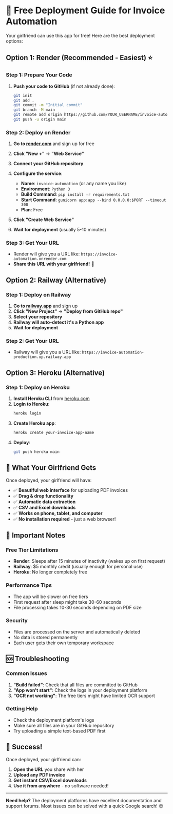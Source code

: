 # 🚀 Free Deployment Guide for Invoice Automation

Your girlfriend can use this app for free! Here are the best deployment options:

## Option 1: Render (Recommended - Easiest) ⭐

### Step 1: Prepare Your Code
1. **Push your code to GitHub** (if not already done):
   ```bash
   git init
   git add .
   git commit -m "Initial commit"
   git branch -M main
   git remote add origin https://github.com/YOUR_USERNAME/invoice-automation.git
   git push -u origin main
   ```

### Step 2: Deploy on Render
1. **Go to [render.com](https://render.com)** and sign up for free
2. **Click "New +"** → **"Web Service"**
3. **Connect your GitHub repository**
4. **Configure the service**:
   - **Name**: `invoice-automation` (or any name you like)
   - **Environment**: `Python 3`
   - **Build Command**: `pip install -r requirements.txt`
   - **Start Command**: `gunicorn app:app --bind 0.0.0.0:$PORT --timeout 300`
   - **Plan**: Free

5. **Click "Create Web Service"**
6. **Wait for deployment** (usually 5-10 minutes)

### Step 3: Get Your URL
- Render will give you a URL like: `https://invoice-automation.onrender.com`
- **Share this URL with your girlfriend!** 🎉

## Option 2: Railway (Alternative)

### Step 1: Deploy on Railway
1. **Go to [railway.app](https://railway.app)** and sign up
2. **Click "New Project"** → **"Deploy from GitHub repo"**
3. **Select your repository**
4. **Railway will auto-detect it's a Python app**
5. **Wait for deployment**

### Step 2: Get Your URL
- Railway will give you a URL like: `https://invoice-automation-production.up.railway.app`

## Option 3: Heroku (Alternative)

### Step 1: Deploy on Heroku
1. **Install Heroku CLI** from [heroku.com](https://heroku.com)
2. **Login to Heroku**:
   ```bash
   heroku login
   ```
3. **Create Heroku app**:
   ```bash
   heroku create your-invoice-app-name
   ```
4. **Deploy**:
   ```bash
   git push heroku main
   ```

## 🎯 What Your Girlfriend Gets

Once deployed, your girlfriend will have:
- ✅ **Beautiful web interface** for uploading PDF invoices
- ✅ **Drag & drop functionality**
- ✅ **Automatic data extraction**
- ✅ **CSV and Excel downloads**
- ✅ **Works on phone, tablet, and computer**
- ✅ **No installation required** - just a web browser!

## 🔧 Important Notes

### Free Tier Limitations
- **Render**: Sleeps after 15 minutes of inactivity (wakes up on first request)
- **Railway**: $5 monthly credit (usually enough for personal use)
- **Heroku**: No longer completely free

### Performance Tips
- The app will be slower on free tiers
- First request after sleep might take 30-60 seconds
- File processing takes 10-30 seconds depending on PDF size

### Security
- Files are processed on the server and automatically deleted
- No data is stored permanently
- Each user gets their own temporary workspace

## 🆘 Troubleshooting

### Common Issues
1. **"Build failed"**: Check that all files are committed to GitHub
2. **"App won't start"**: Check the logs in your deployment platform
3. **"OCR not working"**: The free tiers might have limited OCR support

### Getting Help
- Check the deployment platform's logs
- Make sure all files are in your GitHub repository
- Try uploading a simple text-based PDF first

## 🎉 Success!

Once deployed, your girlfriend can:
1. **Open the URL** you share with her
2. **Upload any PDF invoice**
3. **Get instant CSV/Excel downloads**
4. **Use it from anywhere** - no software needed!

---

**Need help?** The deployment platforms have excellent documentation and support forums. Most issues can be solved with a quick Google search! 😊 